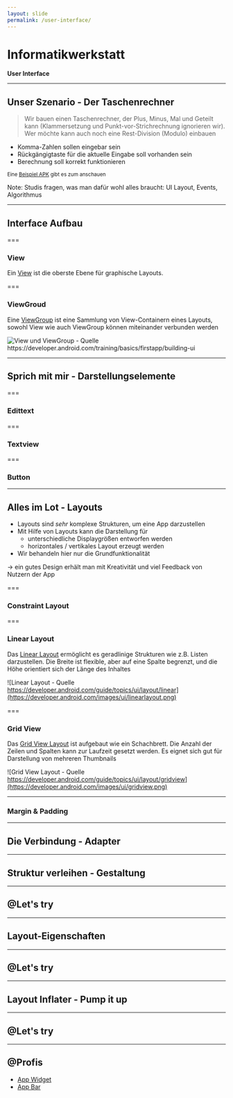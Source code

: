 ```yaml
---
layout: slide
permalink: /user-interface/
---
```


# Informatikwerkstatt
__User Interface__

---

## Unser Szenario - Der Taschenrechner

> Wir bauen einen Taschenrechner, der Plus, Minus, Mal und Geteilt kann (Klammersetzung und Punkt-vor-Strichrechnung ignorieren wir). Wer möchte kann auch noch eine Rest-Division (Modulo) einbauen

* Komma-Zahlen sollen eingebar sein
* Rückgängigtaste für die aktuelle Eingabe soll vorhanden sein
* Berechnung soll korrekt funktionieren

<small>Eine [Beispiel APK](https://github.com/Informatikwerkstatt/informatikwerkstatt.github.io/releases/download/apk-taschenrechner/taschenrechner.apk) gibt es zum anschauen</small>

Note: Studis fragen, was man dafür wohl alles braucht: UI Layout, Events, Algorithmus

---

## Interface Aufbau

<!-- https://developer.android.com/training/basics/firstapp/building-ui -->

===

### View

Ein [View](https://developer.android.com/reference/android/view/View) ist die oberste Ebene für graphische Layouts.

===

### ViewGroud

Eine [ViewGroup](https://developer.android.com/reference/android/view/ViewGroup) ist eine Sammlung von View-Containern eines Layouts, sowohl View wie auch ViewGroup können miteinander verbunden werden

![View und ViewGroup - Quelle https://developer.android.com/training/basics/firstapp/building-ui ](https://developer.android.com/images/viewgroup_2x.png)

---

## Sprich mit mir - Darstellungselemente

<!-- https://developer.android.com/training/keyboard-input/style 
-->

===

### Edittext


===

### Textview

===

### Button

---

## Alles im Lot - Layouts

* Layouts sind _sehr_ komplexe Strukturen, um eine App darzustellen
* Mit Hilfe von Layouts kann die Darstellung für
    * unterschiedliche Displaygrößen entworfen werden
    * horizontales / vertikales Layout erzeugt werden
* Wir behandeln hier nur die Grundfunktionalität

&rarr; ein gutes Design erhält man mit Kreativität und viel Feedback von Nutzern der App

===

### Constraint Layout


===

### Linear Layout

Das [Linear Layout](https://developer.android.com/guide/topics/ui/layout/linear) ermöglicht es geradlinige Strukturen wie z.B. Listen darzustellen. Die Breite ist flexible, aber auf eine Spalte begrenzt, und die Höhe orientiert sich der Länge des Inhaltes

![Linear Layout - Quelle https://developer.android.com/guide/topics/ui/layout/linear](https://developer.android.com/images/ui/linearlayout.png)

===

### Grid View

Das [Grid View Layout](https://developer.android.com/guide/topics/ui/layout/gridview) ist aufgebaut wie ein Schachbrett. Die Anzahl der Zeilen und Spalten kann zur Laufzeit gesetzt werden. Es eignet sich gut für Darstellung von mehreren Thumbnails

![Grid View Layout - Quelle https://developer.android.com/guide/topics/ui/layout/gridview](https://developer.android.com/images/ui/gridview.png)

---

### Margin & Padding


---

## Die Verbindung - Adapter

<!-- 
https://developer.android.com/reference/android/widget/Adapter
https://www.edureka.co/blog/what-are-adapters-in-android/
https://code.tutsplus.com/tutorials/android-from-scratch-understanding-adapters-and-adapter-views--cms-26646
-->

---

## Struktur verleihen - Gestaltung

---

## @Let's try

---

## Layout-Eigenschaften

---

## @Let's try

---

## Layout Inflater - Pump it up

<!-- https://developer.android.com/reference/android/view/LayoutInflater -->

---

## @Let's try

---

## @Profis

* [App Widget](https://developer.android.com/guide/topics/appwidgets/)
* [App Bar](https://developer.android.com/training/appbar/)
